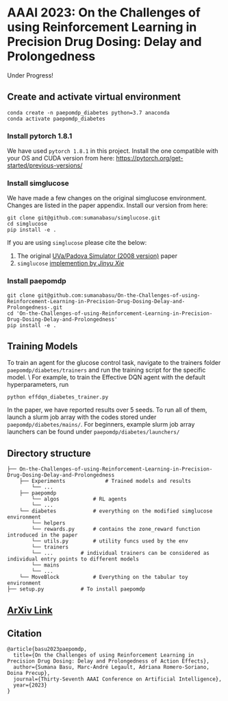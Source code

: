 # AAAI 2023: On the Challenges of using Reinforcement Learning in Precision Drug Dosing: Delay and Prolongedness

Under Progress!

## Create and activate virtual environment
```
conda create -n paepomdp_diabetes python=3.7 anaconda
conda activate paepomdp_diabetes
```

### Install pytorch 1.8.1
We have used `pytorch 1.8.1` in this project. Install the one compatible with your OS and CUDA version from here: 
https://pytorch.org/get-started/previous-versions/

### Install simglucose
We have made a few changes on the original simglucose environment. Changes are listed in the paper appendix. Install our version from here:
```
git clone git@github.com:sumanabasu/simglucose.git
cd simglucose
pip install -e .
```
If you are using `simglucose` please cite the below:
1. The original [UVa/Padova Simulator (2008 version)](https://www.ncbi.nlm.nih.gov/pmc/articles/PMC4454102/) paper
2. `simglucose` [implemention by _Jinyu Xie_](https://github.com/jxx123/simglucose)

### Install paepomdp
```
git clone git@github.com:sumanabasu/On-the-Challenges-of-using-Reinforcement-Learning-in-Precision-Drug-Dosing-Delay-and-Prolongedness-.git
cd 'On-the-Challenges-of-using-Reinforcement-Learning-in-Precision-Drug-Dosing-Delay-and-Prolongedness'
pip install -e .
```

## Training Models
To train an agent for the glucose control task, navigate to the trainers folder `paepomdp/diabetes/trainers` and run the training script for the specific model. \\
For example, to train the Effective DQN agent with the default hyperparameters, run
```
python effdqn_diabetes_trainer.py
```
In the paper, we have reported results over 5 seeds. To run all of them, launch a slurm job array with the codes stored under `paepomdp/diabetes/mains/`.
For beginners, example slurm job array launchers can be found under `paepomdp/diabetes/launchers/`


## Directory structure
```
├── On-the-Challenges-of-using-Reinforcement-Learning-in-Precision-Drug-Dosing-Delay-and-Prolongedness
    ├── Experiments       		# Trained models and results
        └── ...
    ├── paepomdp     
        └── algos			# RL agents
	    └── ...
	└── diabetes			# everything on the modified simglucose environment
	    └── helpers
		└── rewards.py		# contains the zone_reward function introduced in the paper
		└── utils.py		# utility funcs used by the env
	    └── trainers
		└── ...			# individual trainers can be considered as individual entry points to different models
	    └── mains
		└── ...
	└── MoveBlock			# Everything on the tabular toy environment			
├── setup.py            # To install paepomdp
```
## [ArXiv Link](https://arxiv-export1.library.cornell.edu/abs/2301.00512v1)


## Citation
```
@article{basu2023paepomdp,
  title={On the Challenges of using Reinforcement Learning in Precision Drug Dosing: Delay and Prolongedness of Action Effects},
  author={Sumana Basu, Marc-André Legault, Adriana Romero-Soriano, Doina Precup},
  journal={Thirty-Seventh AAAI Conference on Artificial Intelligence},
  year={2023}
}
```